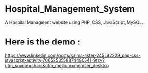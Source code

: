 # Hospital_Management_System
A Hospital Managment website using  PHP, CSS, JavaScript, MySQL.
# Here is the demo :
https://www.linkedin.com/posts/saima-akter-245392229_php-css-javascript-activity-7065253558874480641-9tzv?utm_source=share&utm_medium=member_desktop
